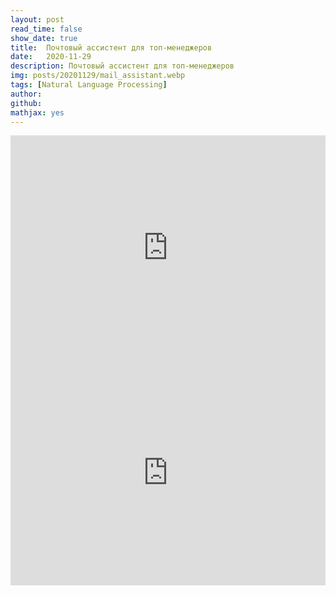 ```yaml
---
layout: post
read_time: false
show_date: true
title:  Почтовый ассистент для топ-менеджеров
date:   2020-11-29
description: Почтовый ассистент для топ-менеджеров
img: posts/20201129/mail_assistant.webp
tags: [Natural Language Processing]
author: 
github: 
mathjax: yes
---
```

<iframe src="https://docs.google.com/presentation/d/e/2PACX-1vSAIFZ8lr_hbvKDwCmLGh0WOoPzorPeLA8FnK9_7AiBknykwRCgq_rDgRP_-JU6FObLdwTWL8GZ29-F/embed?start=false&loop=false&delayms=3000" frameborder="0" width="100%" height="360" allowfullscreen="true" mozallowfullscreen="true" webkitallowfullscreen="true"></iframe>
<iframe width="100%" height="360" src="https://www.youtube.com/embed/VOs8UzEmN08" title="YouTube video player" frameborder="0" allow="accelerometer; autoplay; clipboard-write; encrypted-media; gyroscope; picture-in-picture; web-share" allowfullscreen></iframe>